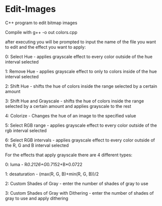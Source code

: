 # Edit-Images
C++ program to edit bitmap images

Compile with g++ -o out colors.cpp

after executing you will be prompted to input the name of the file you want to edit and the effect you want to apply:

0: Select Hue - applies grayscale effect to every color outside of the hue interval selected

1: Remove Hue - applies grayscale effect to only to colors inside of the hue interval selected

2: Shift Hue - shifts the hue of colors inside the range selected by a certain amount

3: Shift Hue and Grayscale - shifts the hue of colors inside the range selected by a certain amount and applies grayscale to the rest

4: Colorize - Changes the hue of an image to the specified value

5: Select RGB range - applies grayscale effect to every color outside of the rgb interval selected

6: Select RGB intervals - applies grayscale effect to every color outside of the R, G and B interval selected


For the effects that apply grayscale there are 4 different types:

0: luma - R*0.2126+G*0.7152+B*0.0722

1: desaturation - (max(R, G, B)+min(R, G, B))/2

2: Custom Shades of Gray - enter the number of shades of gray to use

3: Custom Shades of Gray with Dithering - enter the number of shades of gray to use and apply dithering

